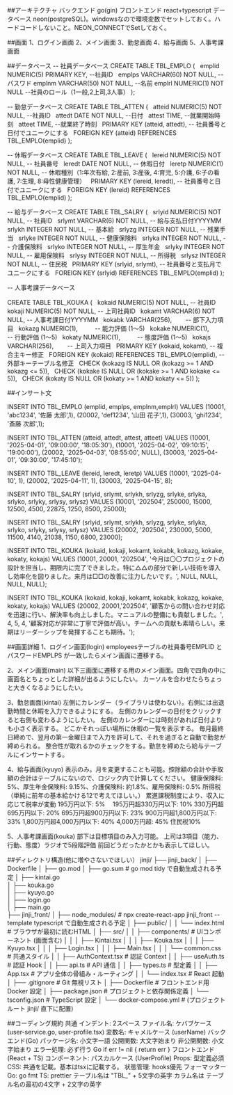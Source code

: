 ##アーキテクチャ
バックエンド go(gin)
フロントエンド react+typescript
データベース neon(postgreSQL)。windowsなので環境変数でセットしておく。ハードコードしないこと。NEON_CONNECTでSetしておく。

##画面
1、ログイン画面
2、メイン画面
3、勤怠画面
4、給与画面
5、人事考課画面

##データベース
-- 社員データベース
CREATE TABLE TBL_EMPLO (
  emplid NUMERIC(5) PRIMARY KEY,  --社員ID
  emplps VARCHAR(60) NOT NULL,    --パスワド 
  emplnm VARCHAR(50) NOT NULL,    --名前
  emplrl NUMERIC(1)  NOT NULL     --社員のロール（1一般,2上司,3人事）
);

-- 勤怠データベース
CREATE TABLE TBL_ATTEN (
  atteid NUMERIC(5) NOT NULL,     --社員ID
  attedt DATE NOT NULL,           --日付
  attest TIME,                    --就業開始時刻
  atteet TIME,                    --就業終了時刻
  PRIMARY KEY (atteid, attedt),   -- 社員番号と日付でユニークにする
  FOREIGN KEY (atteid) REFERENCES TBL_EMPLO(emplid)
);

-- 休暇データベース
CREATE TABLE TBL_LEAVE (
  lereid NUMERIC(5) NOT NULL,   -- 社員番号
  leredt DATE NOT NULL,         -- 休暇日付
  leretp NUMERIC(1) NOT NULL,   -- 休暇種別（1:年次有給, 2:産前, 3:産後, 4:育児, 5:介護, 6:子の看護, 7:生理, 8:母性健康管理）
  PRIMARY KEY (lereid, leredt), -- 社員番号と日付でユニークにする
  FOREIGN KEY (lereid) REFERENCES TBL_EMPLO(emplid)
);

-- 給与データベース
CREATE TABLE TBL_SALRY (
  srlyid NUMERIC(5) NOT NULL, -- 社員ID
  srlymt VARCHAR(6) NOT NULL, -- 給与支払日付YYYYMM
  srlykh INTEGER NOT NULL, -- 基本給
  srlyzg INTEGER NOT NULL, -- 残業手当
  srlyke INTEGER NOT NULL, -- 健康保険料
  srlyka INTEGER NOT NULL, -- 介護保険料
  srlyko INTEGER NOT NULL, -- 厚生年金
  srlyky INTEGER NOT NULL, -- 雇用保険料
  srlysy INTEGER NOT NULL, -- 所得税
  srlysz INTEGER NOT NULL, -- 住民税
  PRIMARY KEY (srlyid, srlymt), -- 社員番号と支払月でユニークにする
  FOREIGN KEY (srlyid) REFERENCES TBL_EMPLO(emplid)
);

-- 人事考課データベース

CREATE TABLE TBL_KOUKA (
  kokaid NUMERIC(5) NOT NULL, -- 社員ID
  kokaji NUMERIC(5) NOT NULL, -- 上司社員ID
  kokamt VARCHAR(6) NOT NULL, -- 人事考課日付YYYYMM
  kokabk VARCHAR(256),        -- 部下入力項目
  kokazg NUMERIC(1),          -- 能力評価 (1〜5)
  kokake NUMERIC(1),          -- 行動評価 (1〜5)
  kokaty NUMERIC(1),          -- 態度評価 (1〜5)
  kokajs VARCHAR(256),        -- 上司入力項目
  PRIMARY KEY (kokaid, kokamt), -- 複合主キー修正
  FOREIGN KEY (kokaid) REFERENCES TBL_EMPLO(emplid), -- 外部キーテーブル名修正
  CHECK (kokazg IS NULL OR (kokazg >= 1 AND kokazg <= 5)),
  CHECK (kokake IS NULL OR (kokake >= 1 AND kokake <= 5)),
  CHECK (kokaty IS NULL OR (kokaty >= 1 AND kokaty <= 5))
);

##インサート文

INSERT INTO TBL_EMPLO (emplid, emplps, emplnm,emplrl) VALUES
(10001, 'abc1234', '佐藤 太郎',1),
(20002, 'def1234', '山田 花子',1),
(30003, 'ghi1234', '斎藤 次郎',1);

INSERT INTO TBL_ATTEN (atteid, attedt, attest, atteet) VALUES
(10001, '2025-04-01', '09:00:00', '18:05:30'),
(10001, '2025-04-02', '09:10:15', '19:00:00'),
(20002, '2025-04-03', '08:55:00', NULL),
(30003, '2025-04-01', '09:30:00', '17:45:10');

INSERT INTO TBL_LEAVE (lereid, leredt, leretp) VALUES
(10001, '2025-04-10', 1),
(20002, '2025-04-11', 1),
(30003, '2025-04-15', 8);

INSERT INTO TBL_SALRY (srlyid, srlymt, srlykh, srlyzg, srlyke, srlyka, srlyko, srlyky, srlysy, srlysz) VALUES
(10001, '202504', 250000, 15000, 12500, 4500, 22875, 1250, 8500, 25000);

INSERT INTO TBL_SALRY (srlyid, srlymt, srlykh, srlyzg, srlyke, srlyka, srlyko, srlyky, srlysy, srlysz) VALUES
(20002, '202504', 230000, 5000, 11500, 4140, 21038, 1150, 6800, 23000);

INSERT INTO TBL_KOUKA (kokaid, kokaji, kokamt, kokabk, kokazg, kokake, kokaty, kokajs) VALUES
(10001, 20001, '202504', '今月は〇〇プロジェクトの設計を担当し、期限内に完了できました。特に△△の部分で新しい技術を導入し効率化を図りました。来月は□□の改善に注力したいです。', NULL, NULL, NULL, NULL);

INSERT INTO TBL_KOUKA (kokaid, kokaji, kokamt, kokabk, kokazg, kokake, kokaty, kokajs) VALUES
(20002, 20001,'202504', '顧客からの問い合わせ対応を迅速に行い、解決率も向上しました。マニュアルの整備にも貢献しました。', 4, 5, 4, '顧客対応が非常に丁寧で評価が高い。チームへの貢献も素晴らしい。来期はリーダーシップを発揮することも期待。');

##画面詳細
1、ログイン画面(login)
employeesテーブルの社員番号EMPLID とパスワードEMPLPS が一致したらメイン画面に遷移する。

2、メイン画面(main)
以下三画面に遷移する用のメイン画面。四角で四角の中に画面名とちょっとした詳細が出るようにしたい。
カーソルを合わせたらちょっと大きくなるようにしたい。

3、勤怠画面(kintai)
左側にカレンダー（ライブラリは使わない）。右側には出退勤時間と休暇を入力できるようにする。
左側のカレンダーの日付をクリックすると右側も変わるようにしたい。
左側のカレンダーには時刻があれば日付よりも小さく表示する。
どこかそれっぽい場所に休暇の一覧を表示する。
毎月最終日締めで、翌月の第一金曜日まで入力を許可して、それを過ぎると自動で勤怠が締められる。
整合性が取れるかのチェックをする。勤怠を締めたら給与テーブルにインサートする。

4、給与画面(kyuyo)
表示のみ。月を変更することも可能。控除額の合計や手取額の合計はテーブルにないので、ロジック内で計算してください。
健康保険料: 5%、厚生年金保険料: 9.15%、介護保険料: 約1.8%、雇用保険料: 0.5%
所得税（単純に前年の基本給かける12で考えてほしい。）
累進課税制度により、収入に応じて税率が変動
195万円以下: 5%　
195万円超330万円以下: 10%
330万円超695万円以下: 20%
695万円超900万円以下: 23%
900万円超1,800万円以下: 33%
1,800万円超4,000万円以下: 40%
4,000万円超: 45%
住民税10%

5、人事考課画面(kouka)
部下は目標項目のみ入力可能。
上司は3項目（能力、行動、態度）ラジオで5段階評価
前回どうだったかとかも表示してほしい。

##ディレクトリ構造(他に増やさないでほしい）
jinji/
├── jinji_back/
│   ├── Dockerfile
│   ├── go.mod
│   ├── go.sum          # go mod tidy で自動生成される予定
│   ├── kintai.go     
│   ├── kouka.go        
│   ├── kyuyo.go         
│   ├── login.go        
│   ├── main.go         
├── jinji_front/
│   ├── node_modules/     # npx create-react-app jinji_front --template typescript で自動生成される予定
│   ├── public/
│   │   └── index.html   # ブラウザが最初に読むHTML
│   ├── src/
│   │   ├── components/  # UIコンポーネント (画面含む)
│   │   │   ├── Kintai.tsx
│   │   │   ├── Kouka.tsx
│   │   │   ├── Kyuyo.tsx
│   │   │   ├── Login.tsx
│   │   │   ├── Main.tsx
│   │   │   └── common.css # 共通スタイル
│   │   ├── AuthContext.tsx # 認証 Context
│   │   ├── useAuth.ts      # 認証 Hook
│   │   ├── api.ts          # API 通信
│   │   ├── types.ts        # 型定義
│   │   ├── App.tsx         # アプリ全体の骨組み・ルーティング
│   │   └── index.tsx       # React 起動
│   ├── .gitignore          # Git 無視リスト
│   ├── Dockerfile          # フロントエンド用 Docker 設定
│   ├── package.json        # プロジェクトと依存関係定義
│   └── tsconfig.json       # TypeScript 設定
│
└── docker-compose.yml      # (プロジェクトルート jinji/ 直下に配置)

##コーディング規約
共通
インデント: 2スペース
ファイル名: ケバブケース (user-service.go, user-profile.tsx)
変数名: キャメルケース (userName)
バックエンド(Go)
パッケージ名: 小文字一語
公開関数: 大文字始まり
非公開関数: 小文字始まり
エラー処理: 必ず行う
Go
if err != nil {
    return err
}
フロントエンド(React + TS)
コンポーネント: パスカルケース (UserProfile)
Props: 型定義必須
CSS: 共通を記載。基本はtsxに記載する。
状態管理: hooks優先
フォーマッター
Go: go fmt
TS: prettier
テーブル名は "TBL_" + 5文字の英字
カラム名は テーブル名の最初の4文字 + 2文字の英字
